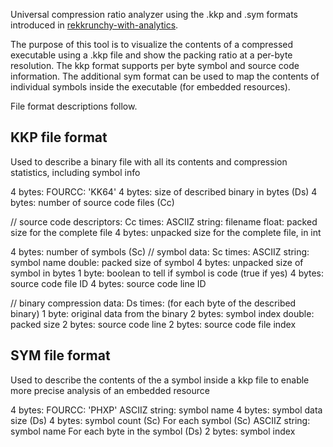 Universal compression ratio analyzer using the .kkp and .sym formats introduced in [rekkrunchy-with-analytics](https://github.com/ConspiracyHu/rekkrunchy-with-analytics).

The purpose of this tool is to visualize the contents of a compressed executable using a .kkp file and show the packing ratio at a per-byte resolution. The kkp format supports per byte symbol and source code information. The additional sym format can be used to map the contents of individual symbols inside the executable (for embedded resources).

File format descriptions follow.
## KKP file format
Used to describe a binary file with all its contents and compression statistics, including symbol info

4 bytes: FOURCC: 'KK64'
4 bytes: size of described binary in bytes (Ds)
4 bytes: number of source code files (Cc)

// source code descriptors:
Cc times:
	ASCIIZ string: filename
	float: packed size for the complete file
	4 bytes: unpacked size for the complete file, in int

4 bytes: number of symbols (Sc)
// symbol data:
Sc times:
	ASCIIZ string: symbol name
	double: packed size of symbol
	4 bytes: unpacked size of symbol in bytes
	1 byte: boolean to tell if symbol is code (true if yes)
	4 bytes: source code file ID
	4 bytes: source code line ID

// binary compression data:
Ds times: (for each byte of the described binary)
	1 byte: original data from the binary
	2 bytes: symbol index
	double: packed size
	2 bytes: source code line
	2 bytes: source code file index
## SYM file format
Used to describe the contents of the a symbol inside a kkp file to enable more precise analysis of an embedded resource

4 bytes: FOURCC: 'PHXP'
ASCIIZ string: symbol name
4 bytes: symbol data size (Ds)
4 bytes: symbol count (Sc)
For each symbol (Sc)
	ASCIIZ string: symbol name
For each byte in the symbol (Ds)
	2 bytes: symbol index
